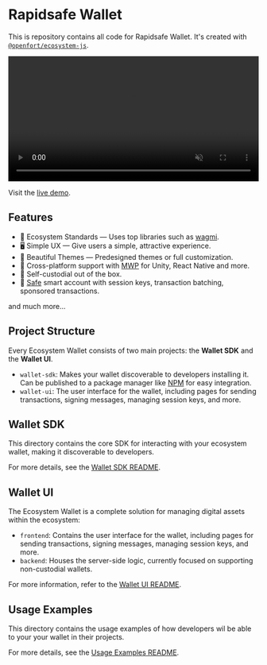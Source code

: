 # Rapidsafe Wallet

This is repository contains all code for Rapidsafe Wallet. It's created with [`@openfort/ecosystem-js`](https://www.openfort.io/docs/guides/ecosystem).

<div align="center">
    <video width="100%" autoplay loop muted playsinline>
        <source src="https://blog-cms.openfort.xyz/uploads/rapidfire_demo_bae171c041.mp4" type="video/mp4">
        Your browser does not support the video tag.
    </video>
</div>

Visit the [live demo](https://rapidsafe.sample.openfort.xyz/).

## Features

- 🌱 Ecosystem Standards — Uses top libraries such as [wagmi](https://github.com/wagmi-dev/wagmi).
- 🖥️ Simple UX — Give users a simple, attractive experience.
- 🎨 Beautiful Themes — Predesigned themes or full customization.
- 🤝 Cross-platform support with [MWP](https://github.com/MobileWalletProtocol) for Unity, React Native and more.
- 🔑 Self-custodial out of the box.
- 🧠 [Safe](https://safe.global/core) smart account with session keys, transaction batching, sponsored transactions.

and much more...

## Project Structure

Every Ecosystem Wallet consists of two main projects: the **Wallet SDK** and the **Wallet UI**.

- `wallet-sdk`: Makes your wallet discoverable to developers installing it. Can be published to a package manager like [NPM](https://www.npmjs.com/) for easy integration.
- `wallet-ui`: The user interface for the wallet, including pages for sending transactions, signing messages, managing session keys, and more.


## Wallet SDK

This directory contains the core SDK for interacting with your ecosystem wallet, making it discoverable to developers.

For more details, see the [Wallet SDK README](./wallet-sdk/README.md).

## Wallet UI

The Ecosystem Wallet is a complete solution for managing digital assets within the ecosystem:

- `frontend`: Contains the user interface for the wallet, including pages for sending transactions, signing messages, managing session keys, and more.
- `backend`: Houses the server-side logic, currently focused on supporting non-custodial wallets.

For more information, refer to the [Wallet UI README](./wallet-ui/README.md).

## Usage Examples

This directory contains the usage examples of how developers wil be able to your your wallet in their projects.

For more details, see the [Usage Examples README](./usage-examples/README.md).